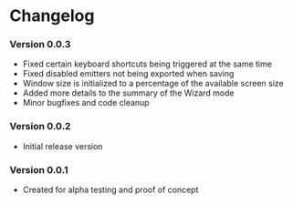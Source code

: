 # Changelog
### Version 0.0.3
* Fixed certain keyboard shortcuts being triggered at the same time
* Fixed disabled emitters not being exported when saving
* Window size is initialized to a percentage of the available screen size
* Added more details to the summary of the Wizard mode
* Minor bugfixes and code cleanup
### Version 0.0.2
* Initial release version
### Version 0.0.1
* Created for alpha testing and proof of concept
